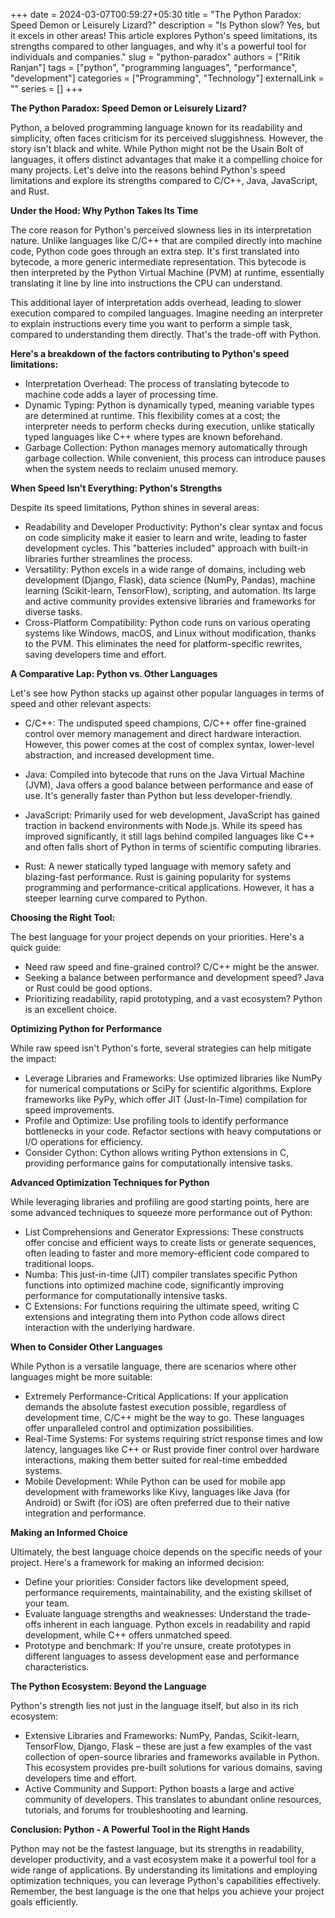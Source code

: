 +++
date = 2024-03-07T00:59:27+05:30
title = "The Python Paradox: Speed Demon or Leisurely Lizard?"
description = "Is Python slow? Yes, but it excels in other areas! This article explores Python's speed limitations, its strengths compared to other languages, and why it's a powerful tool for individuals and companies."
slug = "python-paradox"
authors = ["Ritik Ranjan"]
tags = ["python", "programming languages", "performance", "development"]
categories = ["Programming", "Technology"]
externalLink = ""
series = []
+++

**The Python Paradox: Speed Demon or Leisurely Lizard?**

Python, a beloved programming language known for its readability and simplicity, often faces criticism for its perceived sluggishness.  However, the story isn't black and white. While Python might not be the Usain Bolt of languages, it offers distinct advantages that make it a compelling choice for many projects. Let's delve into the reasons behind Python's speed limitations and explore its strengths compared to C/C++, Java, JavaScript, and Rust.

**Under the Hood: Why Python Takes Its Time**

The core reason for Python's perceived slowness lies in its interpretation nature. Unlike languages like C/C++ that are compiled directly into machine code, Python code goes through an extra step. It's first translated into bytecode, a more generic intermediate representation. This bytecode is then interpreted by the Python Virtual Machine (PVM) at runtime, essentially translating it line by line into instructions the CPU can understand.

This additional layer of interpretation adds overhead, leading to slower execution compared to compiled languages. Imagine needing an interpreter to explain instructions every time you want to perform a simple task, compared to understanding them directly. That's the trade-off with Python.

**Here's a breakdown of the factors contributing to Python's speed limitations:**

- Interpretation Overhead: The process of translating bytecode to machine code adds a layer of processing time.
- Dynamic Typing: Python is dynamically typed, meaning variable types are determined at runtime. This flexibility comes at a cost; the interpreter needs to perform checks during execution, unlike statically typed languages like C++ where types are known beforehand.
- Garbage Collection: Python manages memory automatically through garbage collection. While convenient, this process can introduce pauses when the system needs to reclaim unused memory.

**When Speed Isn't Everything: Python's Strengths**

Despite its speed limitations, Python shines in several areas:

- Readability and Developer Productivity: Python's clear syntax and focus on code simplicity make it easier to learn and write, leading to faster development cycles. This "batteries included" approach with built-in libraries further streamlines the process.
- Versatility: Python excels in a wide range of domains, including web development (Django, Flask), data science (NumPy, Pandas), machine learning (Scikit-learn, TensorFlow), scripting, and automation. Its large and active community provides extensive libraries and frameworks for diverse tasks.
- Cross-Platform Compatibility: Python code runs on various operating systems like Windows, macOS, and Linux without modification, thanks to the PVM. This eliminates the need for platform-specific rewrites, saving developers time and effort.

**A Comparative Lap: Python vs. Other Languages**

Let's see how Python stacks up against other popular languages in terms of speed and other relevant aspects:

- C/C++: The undisputed speed champions, C/C++ offer fine-grained control over memory management and direct hardware interaction. However, this power comes at the cost of complex syntax, lower-level abstraction, and increased development time.

- Java: Compiled into bytecode that runs on the Java Virtual Machine (JVM), Java offers a good balance between performance and ease of use. It's generally faster than Python but less developer-friendly.

- JavaScript: Primarily used for web development, JavaScript has gained traction in backend environments with Node.js. While its speed has improved significantly, it still lags behind compiled languages like C++ and often falls short of Python in terms of scientific computing libraries.

- Rust: A newer statically typed language with memory safety and blazing-fast performance. Rust is gaining popularity for systems programming and performance-critical applications. However, it has a steeper learning curve compared to Python.

**Choosing the Right Tool:**

The best language for your project depends on your priorities. Here's a quick guide:

- Need raw speed and fine-grained control? C/C++ might be the answer.
- Seeking a balance between performance and development speed? Java or Rust could be good options.
- Prioritizing readability, rapid prototyping, and a vast ecosystem? Python is an excellent choice.

**Optimizing Python for Performance**

While raw speed isn't Python's forte, several strategies can help mitigate the impact:

- Leverage Libraries and Frameworks: Use optimized libraries like NumPy for numerical computations or SciPy for scientific algorithms. Explore frameworks like PyPy, which offer JIT (Just-In-Time) compilation for speed improvements.
- Profile and Optimize: Use profiling tools to identify performance bottlenecks in your code. Refactor sections with heavy computations or I/O operations for efficiency.
- Consider Cython: Cython allows writing Python extensions in C, providing performance gains for computationally intensive tasks.

**Advanced Optimization Techniques for Python**

While leveraging libraries and profiling are good starting points, here are some advanced techniques to squeeze more performance out of Python:

- List Comprehensions and Generator Expressions: These constructs offer concise and efficient ways to create lists or generate sequences, often leading to faster and more memory-efficient code compared to traditional loops.
- Numba: This just-in-time (JIT) compiler translates specific Python functions into optimized machine code, significantly improving performance for computationally intensive tasks.
- C Extensions: For functions requiring the ultimate speed, writing C extensions and integrating them into Python code allows direct interaction with the underlying hardware.

**When to Consider Other Languages**

While Python is a versatile language, there are scenarios where other languages might be more suitable:

- Extremely Performance-Critical Applications: If your application demands the absolute fastest execution possible, regardless of development time, C/C++ might be the way to go. These languages offer unparalleled control and optimization possibilities.
- Real-Time Systems: For systems requiring strict response times and low latency, languages like C++ or Rust provide finer control over hardware interactions, making them better suited for real-time embedded systems.
- Mobile Development: While Python can be used for mobile app development with frameworks like Kivy, languages like Java (for Android) or Swift (for iOS) are often preferred due to their native integration and performance.

**Making an Informed Choice**

Ultimately, the best language choice depends on the specific needs of your project. Here's a framework for making an informed decision:

- Define your priorities: Consider factors like development speed, performance requirements, maintainability, and the existing skillset of your team.
- Evaluate language strengths and weaknesses: Understand the trade-offs inherent in each language. Python excels in readability and rapid development, while C++ offers unmatched speed.
- Prototype and benchmark: If you're unsure, create prototypes in different languages to assess development ease and performance characteristics.

**The Python Ecosystem: Beyond the Language**

Python's strength lies not just in the language itself, but also in its rich ecosystem:

- Extensive Libraries and Frameworks: NumPy, Pandas, Scikit-learn, TensorFlow, Django, Flask – these are just a few examples of the vast collection of open-source libraries and frameworks available in Python. This ecosystem provides pre-built solutions for various domains, saving developers time and effort.
- Active Community and Support: Python boasts a large and active community of developers. This translates to abundant online resources, tutorials, and forums for troubleshooting and learning.

**Conclusion: Python - A Powerful Tool in the Right Hands**

Python may not be the fastest language, but its strengths in readability, developer productivity, and a vast ecosystem make it a powerful tool for a wide range of applications. By understanding its limitations and employing optimization techniques, you can leverage Python's capabilities effectively. Remember, the best language is the one that helps you achieve your project goals efficiently.

